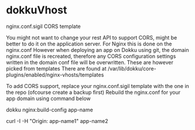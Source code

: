# dokkuVhost
nginx.conf.sigil CORS template

You might not want to change your rest API to support CORS, might be better to do it on the application server.
For Nginx this is done on the nginx.conf
However when deploying an app on Dokku using git, the domain nginx.conf file is recreated, therefore any CORS configuration settings written in the domain conf file will be overwritten.
These are however picked from templates
There are found at
/var/lib/dokku/core-plugins/enabled/nginx-vhosts/templates

To add CORS support, replace your nginx.conf.sigil template with the one in the repo (ofcourse create a backup first)
Rebuild the nginx.conf for your app domain using command below


dokku nginx:build-config app-name
  
curl -I -H "Origin: app-name1" app-name2
